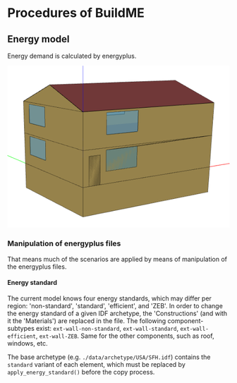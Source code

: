 # Procedures of BuildME

## Energy model

Energy demand is calculated by energyplus.


![SFH_archetype_render](figures/SFH_archetype_render.png)

### Manipulation of energyplus files

That means much of the scenarios are applied by means of manipulation of the energyplus files.

#### Energy standard

The current model knows four energy standards, which may differ per region: 'non-standard', 'standard', 'efficient', and 'ZEB'. In order to change the energy standard of a given IDF archetype, the  'Constructions' (and with it the 'Materials') are replaced in the file. The following component-subtypes exist: `ext-wall-non-standard`, `ext-wall-standard`, `ext-wall-efficient`, `ext-wall-ZEB`. Same for the other components, such as roof, windows, etc.

The base archetype (e.g. `./data/archetype/USA/SFH.idf`) contains the `standard` variant of each element, which must be replaced by `apply_energy_standard()` before the copy process.